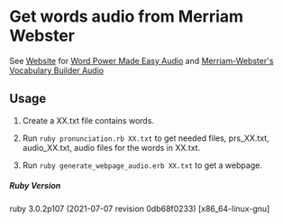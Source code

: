 # Get words audio from Merriam Webster
See [Website](https://chen172.github.io/) for [Word Power Made Easy Audio](https://chen172.github.io/Word_Power_Made_Easy_Audio.html) and [Merriam-Webster's Vocabulary Builder Audio](https://chen172.github.io/Merriam-Webster's_Vocabulary_Builder_Audio.html)

## Usage
1. Create a XX.txt file contains words. 

2. Run `ruby pronunciation.rb XX.txt` to get needed files, prs_XX.txt, audio_XX.txt, audio files for the words in XX.txt.
3. Run `ruby generate_webpage_audio.erb XX.txt` to get a webpage.

##### Ruby Version
ruby 3.0.2p107 (2021-07-07 revision 0db68f0233) [x86_64-linux-gnu]
